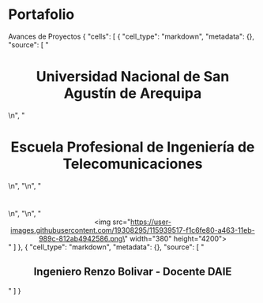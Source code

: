 # Portafolio
Avances de Proyectos
{
 "cells": [
  {
   "cell_type": "markdown",
   "metadata": {},
   "source": [
    "<center> <h1>Universidad Nacional de San Agustín de Arequipa</h1> </center> \n",
    "<center> <h1>Escuela Profesional de Ingeniería de Telecomunicaciones</h1> </center> \n",
    "\n",
    "<center> <h1> </h1> </center> \n",
    "\n",
    "<center><img src=\"https://user-images.githubusercontent.com/19308295/115939517-f1c6fe80-a463-11eb-989c-812ab4942586.png\" width=\"380\" height=\"4200\"></center>"
   ]
  },
  {
   "cell_type": "markdown",
   "metadata": {},
   "source": [
    "<center> <h2>Ingeniero Renzo Bolivar - Docente DAIE</h2> </center> "
   ]
}
